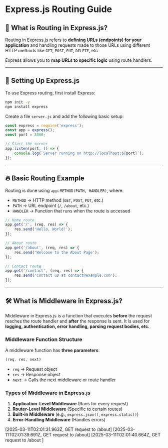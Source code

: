 # Express.js Routing Guide

## 📌 What is Routing in Express.js?
Routing in Express.js refers to **defining URLs (endpoints) for your application** and handling requests made to those URLs using different HTTP methods like `GET`, `POST`, `PUT`, `DELETE`, etc.

Express allows you to **map URLs to specific logic** using route handlers.

---

## 🚀 Setting Up Express.js
To use Express routing, first install Express:
```sh
npm init -y
npm install express
```

Create a file `server.js` and add the following basic setup:

```js
const express = require('express');
const app = express();
const port = 3000;

// Start the server
app.listen(port, () => {
    console.log(`Server running on http://localhost:${port}`);
});
```

---

## 🔥 Basic Routing Example
Routing is done using `app.METHOD(PATH, HANDLER)`, where:

- `METHOD` → HTTP method (`GET`, `POST`, `PUT`, etc.)
- `PATH` → URL endpoint (`/`, `/about`, etc.)
- `HANDLER` → Function that runs when the route is accessed

```js
// Home route
app.get('/', (req, res) => {
    res.send('Hello, World!');
});

// About route
app.get('/about', (req, res) => {
    res.send('Welcome to the About Page');
});

// Contact route
app.get('/contact', (req, res) => {
    res.send('Contact us at contact@example.com');
});
```

---

## 🛠️ What is Middleware in Express.js?
Middleware in Express.js is a function that executes **before** the request reaches the route handler and **after** the response is sent. It is used for **logging, authentication, error handling, parsing request bodies, etc.**

### Middleware Function Structure
A middleware function has **three parameters**:

```js
(req, res, next)
```

- `req` → Request object  
- `res` → Response object  
- `next` → Calls the next middleware or route handler  

### Types of Middleware in Express.js
1. **Application-Level Middleware** (Runs for every request)
2. **Router-Level Middleware** (Specific to certain routes)
3. **Built-in Middleware** (e.g., `express.json()`, `express.static()`)
4. **Error-Handling Middleware** (Handles errors)



[2025-03-11T02:01:31.963Z, GET request to /about]
[2025-03-11T02:01:39.691Z, GET request to /about]
[2025-03-11T02:01:40.664Z, GET request to /about
]